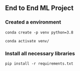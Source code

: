 ## End to End ML Project

### Created a environment
```
conda create -p venv python=3.8

conda activate venv/
```
### Install all necessary libraries
```
pip install -r requirements.txt
```
